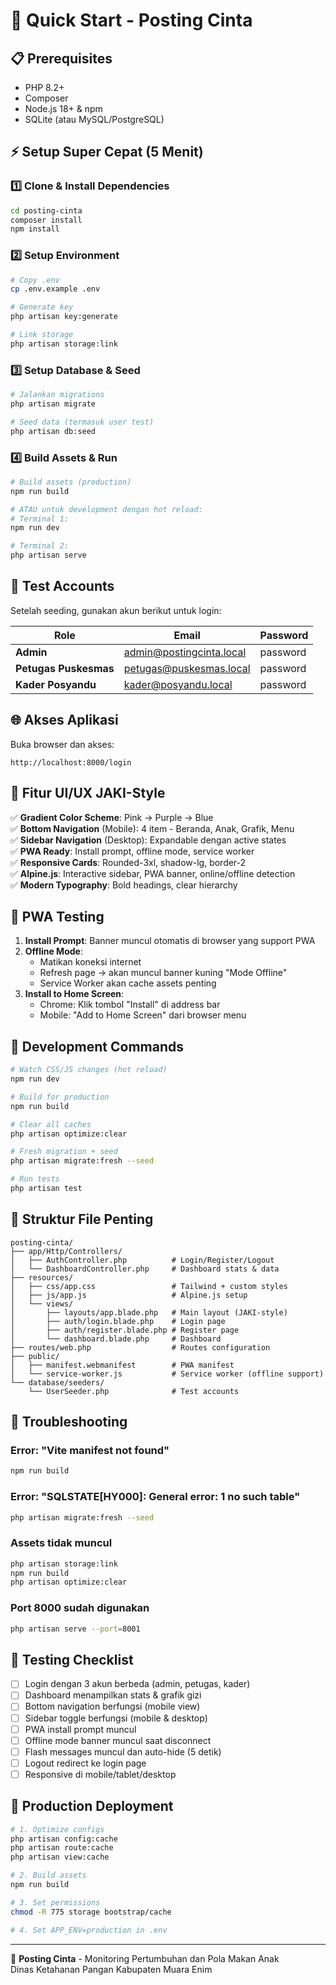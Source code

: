 # 🚀 Quick Start - Posting Cinta

## 📋 Prerequisites

-   PHP 8.2+
-   Composer
-   Node.js 18+ & npm
-   SQLite (atau MySQL/PostgreSQL)

## ⚡ Setup Super Cepat (5 Menit)

### 1️⃣ Clone & Install Dependencies

```bash
cd posting-cinta
composer install
npm install
```

### 2️⃣ Setup Environment

```bash
# Copy .env
cp .env.example .env

# Generate key
php artisan key:generate

# Link storage
php artisan storage:link
```

### 3️⃣ Setup Database & Seed

```bash
# Jalankan migrations
php artisan migrate

# Seed data (termasuk user test)
php artisan db:seed
```

### 4️⃣ Build Assets & Run

```bash
# Build assets (production)
npm run build

# ATAU untuk development dengan hot reload:
# Terminal 1:
npm run dev

# Terminal 2:
php artisan serve
```

## 🔐 Test Accounts

Setelah seeding, gunakan akun berikut untuk login:

| Role                  | Email                    | Password |
| --------------------- | ------------------------ | -------- |
| **Admin**             | admin@postingcinta.local | password |
| **Petugas Puskesmas** | petugas@puskesmas.local  | password |
| **Kader Posyandu**    | kader@posyandu.local     | password |

## 🌐 Akses Aplikasi

Buka browser dan akses:

```
http://localhost:8000/login
```

## 🎨 Fitur UI/UX JAKI-Style

✅ **Gradient Color Scheme**: Pink → Purple → Blue  
✅ **Bottom Navigation** (Mobile): 4 item - Beranda, Anak, Grafik, Menu  
✅ **Sidebar Navigation** (Desktop): Expandable dengan active states  
✅ **PWA Ready**: Install prompt, offline mode, service worker  
✅ **Responsive Cards**: Rounded-3xl, shadow-lg, border-2  
✅ **Alpine.js**: Interactive sidebar, PWA banner, online/offline detection  
✅ **Modern Typography**: Bold headings, clear hierarchy

## 📱 PWA Testing

1. **Install Prompt**: Banner muncul otomatis di browser yang support PWA
2. **Offline Mode**:
    - Matikan koneksi internet
    - Refresh page → akan muncul banner kuning "Mode Offline"
    - Service Worker akan cache assets penting
3. **Install to Home Screen**:
    - Chrome: Klik tombol "Install" di address bar
    - Mobile: "Add to Home Screen" dari browser menu

## 🔧 Development Commands

```bash
# Watch CSS/JS changes (hot reload)
npm run dev

# Build for production
npm run build

# Clear all caches
php artisan optimize:clear

# Fresh migration + seed
php artisan migrate:fresh --seed

# Run tests
php artisan test
```

## 📂 Struktur File Penting

```
posting-cinta/
├── app/Http/Controllers/
│   ├── AuthController.php          # Login/Register/Logout
│   └── DashboardController.php     # Dashboard stats & data
├── resources/
│   ├── css/app.css                 # Tailwind + custom styles
│   ├── js/app.js                   # Alpine.js setup
│   └── views/
│       ├── layouts/app.blade.php   # Main layout (JAKI-style)
│       ├── auth/login.blade.php    # Login page
│       ├── auth/register.blade.php # Register page
│       └── dashboard.blade.php     # Dashboard
├── routes/web.php                  # Routes configuration
├── public/
│   ├── manifest.webmanifest        # PWA manifest
│   └── service-worker.js           # Service worker (offline support)
└── database/seeders/
    └── UserSeeder.php              # Test accounts
```

## 🐛 Troubleshooting

### Error: "Vite manifest not found"

```bash
npm run build
```

### Error: "SQLSTATE[HY000]: General error: 1 no such table"

```bash
php artisan migrate:fresh --seed
```

### Assets tidak muncul

```bash
php artisan storage:link
npm run build
php artisan optimize:clear
```

### Port 8000 sudah digunakan

```bash
php artisan serve --port=8001
```

## 🎯 Testing Checklist

-   [ ] Login dengan 3 akun berbeda (admin, petugas, kader)
-   [ ] Dashboard menampilkan stats & grafik gizi
-   [ ] Bottom navigation berfungsi (mobile view)
-   [ ] Sidebar toggle berfungsi (mobile & desktop)
-   [ ] PWA install prompt muncul
-   [ ] Offline mode banner muncul saat disconnect
-   [ ] Flash messages muncul dan auto-hide (5 detik)
-   [ ] Logout redirect ke login page
-   [ ] Responsive di mobile/tablet/desktop

## 🚀 Production Deployment

```bash
# 1. Optimize configs
php artisan config:cache
php artisan route:cache
php artisan view:cache

# 2. Build assets
npm run build

# 3. Set permissions
chmod -R 775 storage bootstrap/cache

# 4. Set APP_ENV=production in .env
```

---

💖 **Posting Cinta** - Monitoring Pertumbuhan dan Pola Makan Anak  
Dinas Ketahanan Pangan Kabupaten Muara Enim

